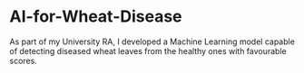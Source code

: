 # AI-for-Wheat-Disease
As part of my University RA, I developed a Machine Learning model capable of detecting diseased wheat leaves from the healthy ones with favourable scores.

